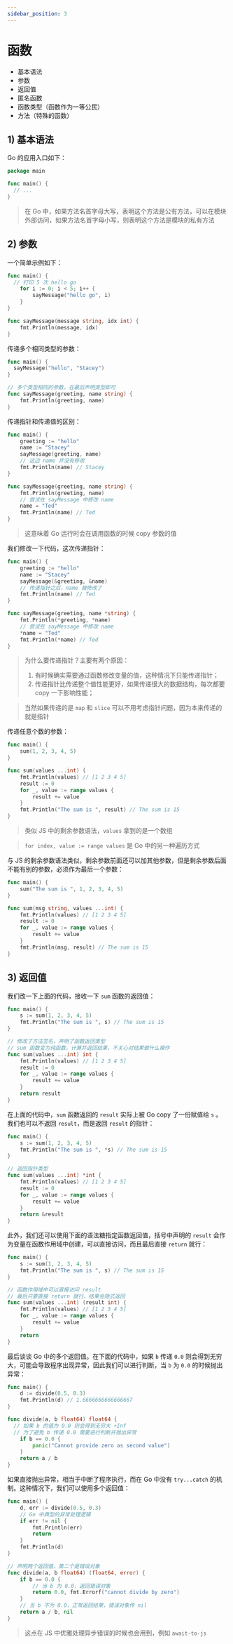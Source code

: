 ```yaml
---
sidebar_position: 3
---
```


# 函数

- 基本语法
- 参数
- 返回值
- 匿名函数
- 函数类型（函数作为一等公民）
- 方法（特殊的函数）



## 1) 基本语法

Go 的应用入口如下：

```go
package main

func main() {
  // ...
}
```

> 在 Go 中，如果方法名首字母大写，表明这个方法是公有方法，可以在模块外部访问，如果方法名首字母小写，则表明这个方法是模块的私有方法



## 2) 参数

一个简单示例如下：

```go
func main() {
  // 打印 5 次 hello go
	for i := 0; i < 5; i++ {
		sayMessage("hello go", i)
	}
}

func sayMessage(message string, idx int) {
	fmt.Println(message, idx)
}
```

传递多个相同类型的参数：

```go
func main() {
  sayMessage("hello", "Stacey")
}

// 多个类型相同的参数，在最后声明类型即可
func sayMessage(greeting, name string) {
	fmt.Println(greeting, name)
}
```

传递指针和传递值的区别：

```go
func main() {
	greeting := "hello"
	name := "Stacey"
	sayMessage(greeting, name)
	// 这边 name 并没有修改
	fmt.Println(name) // Stacey
}

func sayMessage(greeting, name string) {
	fmt.Println(greeting, name)
	// 尝试在 sayMessage 中修改 name
	name = "Ted"
	fmt.Println(name) // Ted
}
```

> 这意味着 Go 运行时会在调用函数的时候 copy 参数的值

我们修改一下代码，这次传递指针：

```go
func main() {
	greeting := "hello"
	name := "Stacey"
	sayMessage(&greeting, &name)
	// 传递指针之后，name 被修改了
	fmt.Println(name) // Ted
}

func sayMessage(greeting, name *string) {
	fmt.Println(*greeting, *name)
	// 尝试在 sayMessage 中修改 name
	*name = "Ted"
	fmt.Println(*name) // Ted
}
```

> 为什么要传递指针？主要有两个原因：
>
> 1. 有时候确实需要通过函数修改变量的值，这种情况下只能传递指针；
> 2. 传递指针比传递整个值性能更好，如果传递很大的数据结构，每次都要 copy 一下影响性能；

> 当然如果传递的是 `map` 和 `slice` 可以不用考虑指针问题，因为本来传递的就是指针

 传递任意个数的参数：

```go
func main() {
	sum(1, 2, 3, 4, 5)
}

func sum(values ...int) {
	fmt.Println(values) // [1 2 3 4 5]
	result := 0
	for _, value := range values {
		result += value
	}
	fmt.Println("The sum is ", result) // The sum is 15
}
```

> 类似 JS 中的剩余参数语法，`values` 拿到的是一个数组

> `for index, value := range values` 是 Go 中的另一种遍历方式

与 JS 的剩余参数语法类似，剩余参数前面还可以加其他参数，但是剩余参数后面不能有别的参数，必须作为最后一个参数：

```go
func main() {
	sum("The sum is ", 1, 2, 3, 4, 5)
}

func sum(msg string, values ...int) {
	fmt.Println(values) // [1 2 3 4 5]
	result := 0
	for _, value := range values {
		result += value
	}
	fmt.Println(msg, result) // The sum is 15
}
```



## 3) 返回值

我们改一下上面的代码，接收一下 `sum` 函数的返回值：

```go
func main() {
	s := sum(1, 2, 3, 4, 5)
	fmt.Println("The sum is ", s) // The sum is 15
}

// 修改了方法签名，声明了函数返回类型
// sum 函数变为纯函数，计算并返回结果，不关心对结果做什么操作
func sum(values ...int) int {
	fmt.Println(values) // [1 2 3 4 5]
	result := 0
	for _, value := range values {
		result += value
	}
	return result
}
```

在上面的代码中，`sum` 函数返回的 `result` 实际上被 Go copy 了一份赋值给 `s` 。我们也可以不返回 `result`，而是返回 `result` 的指针：

```go
func main() {
	s := sum(1, 2, 3, 4, 5)
	fmt.Println("The sum is ", *s) // The sum is 15
}

// 返回指针类型
func sum(values ...int) *int {
	fmt.Println(values) // [1 2 3 4 5]
	result := 0
	for _, value := range values {
		result += value
	}
	return &result
}
```

此外，我们还可以使用下面的语法糖指定函数返回值，括号中声明的 `result` 会作为变量在函数作用域中创建，可以直接访问，而且最后直接 `return` 就行：

```go
func main() {
	s := sum(1, 2, 3, 4, 5)
	fmt.Println("The sum is ", s) // The sum is 15
}

// 函数作用域中可以直接访问 result
// 最后只要直接 return 就行，结果会隐式返回
func sum(values ...int) (result int) {
	fmt.Println(values) // [1 2 3 4 5]
	for _, value := range values {
		result += value
	}
	return
}
```

最后谈谈 Go 中的多个返回值。在下面的代码中，如果 `b` 传递 `0.0` 则会得到无穷大，可能会导致程序出现异常，因此我们可以进行判断，当 `b` 为 `0.0` 的时候抛出异常：

```go
func main() {
	d := divide(0.5, 0.3)
	fmt.Println(d) // 1.6666666666666667
}

func divide(a, b float64) float64 {
  // 如果 b 的值为 0.0 则会得到无穷大 +Inf
  // 为了避免 b 传递 0.0 需要进行判断并抛出异常
	if b == 0.0 {
		panic("Cannot provide zero as second value")
	}
	return a / b
}
```

如果直接抛出异常，相当于中断了程序执行，而在 Go 中没有 `try...catch` 的机制。这种情况下，我们可以使用多个返回值：

```go
func main() {
	d, err := divide(0.5, 0.3)
	// Go 中典型的异常处理逻辑
	if err != nil {
		fmt.Println(err)
		return
	}
	fmt.Println(d)
}

// 声明两个返回值，第二个是错误对象
func divide(a, b float64) (float64, error) {
	if b == 0.0 {
		// 当 b 为 0.0，返回错误对象
		return 0.0, fmt.Errorf("cannot divide by zero")
	}
	// 当 b 不为 0.0，正常返回结果，错误对象传 nil
	return a / b, nil
}
```

> 这点在 JS 中优雅处理异步错误的时候也会用到，例如 `await-to-js`

